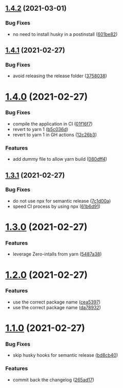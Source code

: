 ## [1.4.2](https://github.com/e0ipso/ts-node-startkit/compare/v1.4.1...v1.4.2) (2021-03-01)


### Bug Fixes

* no need to install husky in a postinstall ([601be82](https://github.com/e0ipso/ts-node-startkit/commit/601be821b3d523e95f22b29253db9a14407e39e6))

## [1.4.1](https://github.com/e0ipso/ts-node-startkit/compare/v1.4.0...v1.4.1) (2021-02-27)


### Bug Fixes

* avoid releasing the release folder ([3758038](https://github.com/e0ipso/ts-node-startkit/commit/37580389bb3f83f9cbdcf8b68b7db3e224ef8f3c))

# [1.4.0](https://github.com/e0ipso/ts-node-startkit/compare/v1.3.1...v1.4.0) (2021-02-27)


### Bug Fixes

* compile the application in CI ([01f16f7](https://github.com/e0ipso/ts-node-startkit/commit/01f16f7107ab6065f08cc7272291e32bfd497e28))
* revert to yarn 1 ([b5c036d](https://github.com/e0ipso/ts-node-startkit/commit/b5c036d268c1b15470147020df41388591c21fab))
* revert to yarn 1 in GH actions ([12c26b3](https://github.com/e0ipso/ts-node-startkit/commit/12c26b3457a664f0368927f0d9ada53dd800b0b4))


### Features

* add dummy file to allow yarn build ([080dff4](https://github.com/e0ipso/ts-node-startkit/commit/080dff4eef6a3f47e9b242bae1c096ec50bc8b65))

## [1.3.1](https://github.com/e0ipso/ts-node-startkit/compare/v1.3.0...v1.3.1) (2021-02-27)


### Bug Fixes

* do not use npx for semantic release ([7c1d00a](https://github.com/e0ipso/ts-node-startkit/commit/7c1d00a048b9a76368797331f31e94ed41c8c295))
* speed CI process by using npx ([61b6d91](https://github.com/e0ipso/ts-node-startkit/commit/61b6d9136409170c1417c748f11ec87f3d3e36b0))

# [1.3.0](https://github.com/e0ipso/ts-node-startkit/compare/v1.2.0...v1.3.0) (2021-02-27)


### Features

* leverage Zero-intalls from yarn ([5487a38](https://github.com/e0ipso/ts-node-startkit/commit/5487a389cef6c2c837a47ee9983209bfaa77cd8b))

# [1.2.0](https://github.com/e0ipso/ts-node-startkit/compare/v1.1.0...v1.2.0) (2021-02-27)


### Features

* use the correct package name ([cea5397](https://github.com/e0ipso/ts-node-startkit/commit/cea5397304d6661147095e32233ab26b52f231e2))
* use the correct package name ([da78932](https://github.com/e0ipso/ts-node-startkit/commit/da78932b7586202566e87f9fb0b6afacae79dcd3))

# [1.1.0](https://github.com/e0ipso/ts-node-startkit/compare/v1.0.0...v1.1.0) (2021-02-27)


### Bug Fixes

* skip husky hooks for semantic release ([bd8cb40](https://github.com/e0ipso/ts-node-startkit/commit/bd8cb40ea6d9c519a5ed57d55d7ea9612c63400e))


### Features

* commit back the changelog ([265ad17](https://github.com/e0ipso/ts-node-startkit/commit/265ad17c90e764ab5b4ad23ca11eae4e30facac7))
